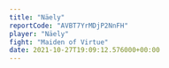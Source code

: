 ```yaml
---
title: "Näely"
reportCode: "AVBT7YrMDjP2NnFH"
player: "Näely"
fight: "Maiden of Virtue"
date: 2021-10-27T19:09:12.576000+00:00
---
```

